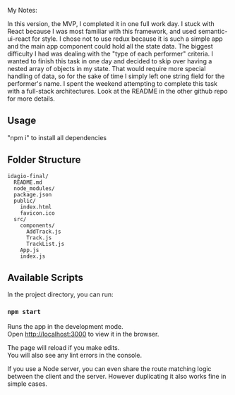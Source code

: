 My Notes:

In this version, the MVP, I completed it in one full work day. I stuck with React because I was most familiar with this framework, and used semantic-ui-react for style. I chose not to use redux because it is such a simple app and the main app component could hold all the state data. The biggest difficulty I had was dealing with the "type of each performer" criteria. I wanted to finish this task in one day and decided to skip over having a nested array of objects in my state. That would require more special handling of data, so for the sake of time I simply left one string field for the performer's name. I spent the weekend attempting to complete this task with a full-stack architectures. Look at the README in the other github repo for more details.

## Usage

"npm i" to install all dependencies

## Folder Structure

```
idagio-final/
  README.md
  node_modules/
  package.json
  public/
    index.html
    favicon.ico
  src/
    components/
      AddTrack.js
      Track.js
      TrackList.js
    App.js
    index.js
```

## Available Scripts

In the project directory, you can run:

### `npm start`

Runs the app in the development mode.<br>
Open [http://localhost:3000](http://localhost:3000) to view it in the browser.

The page will reload if you make edits.<br>
You will also see any lint errors in the console.

If you use a Node server, you can even share the route matching logic between the client and the server. However duplicating it also works fine in simple cases.



